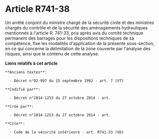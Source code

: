 # Article R741-38

Un arrêté conjoint du ministre chargé de la sécurité civile et des ministres chargés du contrôle et de la sécurité des
aménagements hydrauliques mentionnés à l'article R. 741-33, pris après avis du comité technique permanent des barrages pour
les dispositions techniques de sa compétence, fixe les modalités d'application de la présente sous-section, en ce qui
concerne la délimitation de la zone couverte par l'analyse des risques, ainsi que le contenu de cette analyse.

**Liens relatifs à cet article**

	**Anciens textes**:

	  - Décret n°92-997 du 15 septembre 1992 - art. 7 (VT)

	**Codifié par**:

	  - Décret n°2014-1253 du 27 octobre 2014 - art.

	**Créé par**:

	  - Décret n°2014-1253 du 27 octobre 2014 - art.

	**Cite**:

	  - Code de la sécurité intérieure - art. R741-33 (VD)
